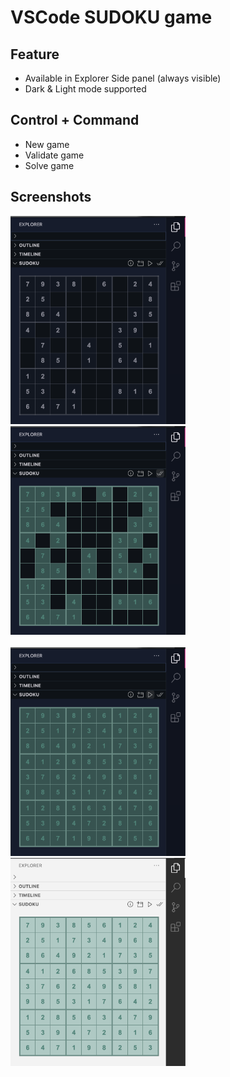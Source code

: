 # VSCode SUDOKU game

## Feature
- Available in Explorer Side panel (always visible)
- Dark & Light mode supported

## Control + Command
- New game
- Validate game
- Solve game

## Screenshots

<img src="./screenshots/New Game (Dark mode).png" width="280">
<img src="./screenshots/Valid Game.png" width="280">
<br/>
<br/>
<img src="./screenshots/Solved Game.png" width="280">
<img src="./screenshots/Solved Game (Light mode).png" width="280">